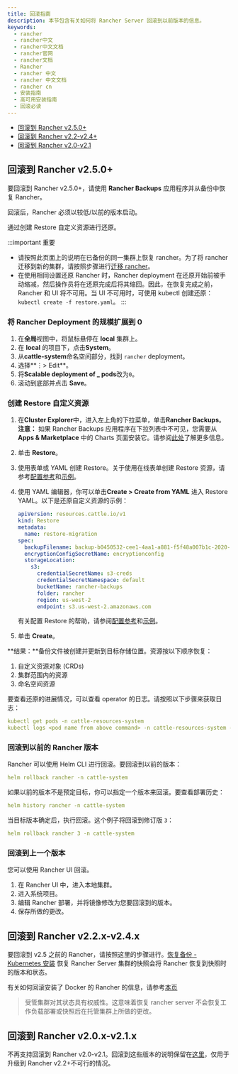 ```yaml
---
title: 回滚指南
description: 本节包含有关如何将 Rancher Server 回滚到以前版本的信息。
keywords:
  - rancher
  - rancher中文
  - rancher中文文档
  - rancher官网
  - rancher文档
  - Rancher
  - rancher 中文
  - rancher 中文文档
  - rancher cn
  - 安装指南
  - 高可用安装指南
  - 回滚必读
---
```


- [回滚到 Rancher v2.5.0+](#回滚到-rancher-v250)
- [回滚到 Rancher v2.2-v2.4+](#回滚到-rancher-v22x-v24x)
- [回滚到 Rancher v2.0-v2.1](#回滚到-rancher-v20x-v21x)

## 回滚到 Rancher v2.5.0+

要回滚到 Rancher v2.5.0+，请使用 **Rancher Backups** 应用程序并从备份中恢复 Rancher。

回滚后，Rancher 必须以较低/以前的版本启动。

通过创建 Restore 自定义资源进行还原。

:::important 重要

- 请按照此页面上的说明在已备份的同一集群上恢复 rancher。为了将 rancher 迁移到新的集群，请按照步骤进行[迁移 rancher](/docs/rancher2.5/backups/migrating-rancher/)。
- 在使用相同设置还原 Rancher 时，Rancher deployment 在还原开始前被手动缩减，然后操作员将在还原完成后将其缩回。因此，在恢复完成之前，Rancher 和 UI 将不可用。当 UI 不可用时，可使用 kubectl 创建还原：`kubectl create -f restore.yaml`。
:::

### 将 Rancher Deployment 的规模扩展到 0

1. 在**全局**视图中，将鼠标悬停在 **local** 集群上。
1. 在 **local** 的项目下，点击**System**。
1. 从**cattle-system**命名空间部分，找到 `rancher` deployment。
1. 选择**&#8942;> Edit**。
1. 将**Scalable deployment of \_ pods**改为`0`。
1. 滚动到底部并点击 **Save**。

### 创建 Restore 自定义资源

1. 在**Cluster Explorer**中，进入左上角的下拉菜单，单击**Rancher Backups**。  
   **注意：** 如果 Rancher Backups 应用程序在下拉列表中不可见，您需要从 **Apps & Marketplace** 中的 Charts 页面安装它。请参阅[此处](/docs/rancher2.5/helm-charts/#charts)了解更多信息。 
1. 单击 **Restore**。
1. 使用表单或 YAML 创建 Restore。关于使用在线表单创建 Restore 资源，请参考[配置参考](/docs/rancher2.5/backups/configuration/restore-config/)和[示例](/docs/rancher2.5/backups/examples/)。
1. 使用 YAML 编辑器，你可以单击**Create > Create from YAML** 进入 Restore YAML。以下是还原自定义资源的示例：

   ```yaml
   apiVersion: resources.cattle.io/v1
   kind: Restore
   metadata:
     name: restore-migration
   spec:
     backupFilename: backup-b0450532-cee1-4aa1-a881-f5f48a007b1c-2020-09-15T07-27-09Z.tar.gz
     encryptionConfigSecretName: encryptionconfig
     storageLocation:
       s3:
         credentialSecretName: s3-creds
         credentialSecretNamespace: default
         bucketName: rancher-backups
         folder: rancher
         region: us-west-2
         endpoint: s3.us-west-2.amazonaws.com
   ```

   有关配置 Restore 的帮助，请参阅[配置参考](/docs/rancher2.5/backups/configuration/restore-config/)和[示例](/docs/rancher2.5/backups/examples/)。

1. 单击 **Create**。

**结果：**备份文件被创建并更新到目标存储位置。资源按以下顺序恢复：

1. 自定义资源对象 (CRDs)
2. 集群范围内的资源
3. 命名空间资源

要查看还原的进展情况，可以查看 operator 的日志。请按照以下步骤来获取日志：

```yaml
kubectl get pods -n cattle-resources-system
kubectl logs <pod name from above command> -n cattle-resources-system -f
```

### 回滚到以前的 Rancher 版本

Rancher 可以使用 Helm CLI 进行回滚。要回滚到以前的版本：

```yaml
helm rollback rancher -n cattle-system
```

如果以前的版本不是预定目标，你可以指定一个版本来回滚。要查看部署历史：

```yaml
helm history rancher -n cattle-system
```

当目标版本确定后，执行回滚。这个例子将回滚到修订版 `3`：

```yaml
helm rollback rancher 3 -n cattle-system
```

### 回滚到上一个版本

您可以使用 Rancher UI 回滚。

1. 在 Rancher UI 中，进入本地集群。
1. 进入系统项目。
1. 编辑 Rancher 部署，并将镜像修改为您要回滚到的版本。
1. 保存所做的更改。

## 回滚到 Rancher v2.2.x-v2.4.x

要回滚到 v2.5 之前的 Rancher，请按照这里的步骤进行。[恢复备份 - Kubernetes 安装](/docs/rancher2/backups/restore/ha-restore/) 恢复 Rancher Server 集群的快照会将 Rancher 恢复到快照时的版本和状态。

有关如何回滚安装了 Docker 的 Rancher 的信息，请参考[本页](/docs/rancher2.5/installation/other-installation-methods/single-node-docker/single-node-rollbacks/)

> 受管集群对其状态具有权威性。这意味着恢复 rancher server 不会恢复工作负载部署或快照后在托管集群上所做的更改。

## 回滚到 Rancher v2.0.x-v2.1.x

不再支持回滚到 Rancher v2.0-v2.1。回滚到这些版本的说明保留在[这里](/docs/rancher2/backups/restore/ha-restore/2.0-2.1/)，仅用于升级到 Rancher v2.2+不可行的情况。
